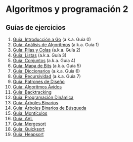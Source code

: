 # Algoritmos y programación 2

## Guías de ejercicios

1. [Guía: Introducción a Go](https://github.com/untref-ayp2-guias/guia-0) (a.k.a. Guía 0)
2. [Guía: Análisis de Algoritmos](https://github.com/untref-ayp2-guias/guia-1) (a.k.a. Guía 1)
3. [Guía: Pilas y Colas](https://github.com/untref-ayp2-guias/guia-2) (a.k.a. Guía 2)
4. [Guía: Listas](https://github.com/untref-ayp2-guias/guia-3) (a.k.a. Guía 3)
5. [Guia: Conjuntos](https://github.com/untref-ayp2-guias/guia-4) (a.k.a. Guía 4)
6. [Guia: Mapa de Bits](https://github.com/untref-ayp2-guias/guia-5) (a.k.a. Guía 5)
7. [Guia: Diccionarios](https://github.com/untref-ayp2-guias/guia-6) (a.k.a. Guía 6)
8. [Guia: Recursividad](https://github.com/untref-ayp2-guias/guia-7) (a.k.a. Guía 7)
9. [Guia: Patrones de Diseño](https://github.com/untref-ayp2-guias/guia-patrones)
10. [Guia: Algoritmos Ávidos](https://github.com/untref-ayp2-guias/guia-avidos)
11. [Guia: Backtracking](https://github.com/untref-ayp2-guias/guia-backtracking)
12. [Guia: Programación Dinámica](https://github.com/untref-ayp2-guias/guia-programacion-dinamica)
13. [Guia: Árboles Binarios](https://github.com/untref-ayp2-guias/guia-binary-tree)
14. [Guia: Árboles Binarios de Búsqueda](https://github.com/untref-ayp2-guias/guia-bst)
15. [Guia: Montículos](https://github.com/untref-ayp2-guias/guia-monticulos)
16. [Guia: AVL](https://github.com/untref-ayp2-guias/guia-avl)
17. [Guia: Mergesort](https://github.com/untref-ayp2-guias/guia-mergesort)
18. [Guia: Quicksort](https://github.com/untref-ayp2-guias/guia-quicksort)
19. [Guia: Heapsort](https://github.com/untref-ayp2-guias/guia-heapsort)
